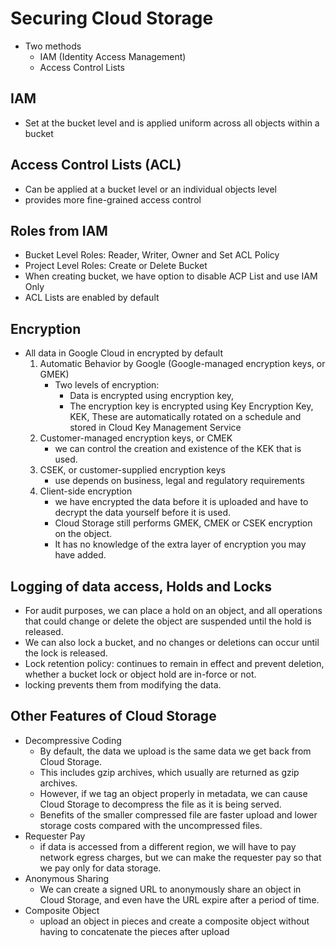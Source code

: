 # Securing Cloud Storage

- Two methods
  - IAM (Identity Access Management)
  - Access Control Lists

## IAM

- Set at the bucket level and is applied uniform across all objects within a bucket

## Access Control Lists (ACL)

- Can be applied at a bucket level or an individual objects level
- provides more fine-grained access control

## Roles from IAM

- Bucket Level Roles: Reader, Writer, Owner and Set ACL Policy
- Project Level Roles: Create or Delete Bucket
- When creating bucket, we have option to disable ACP List and use IAM Only
- ACL Lists are enabled by default

## Encryption

- All data in Google Cloud in encrypted by default
    1. Automatic Behavior by Google (Google-managed encryption keys, or GMEK)
        - Two levels of encryption:
            - Data is encrypted using encryption key,
            - The encryption key is encrypted using Key Encryption Key, KEK, These are automatically rotated  on a schedule and stored in Cloud Key Management Service
    2. Customer-managed encryption keys, or CMEK
        - we can control the creation and existence of the KEK that is used.
    3. CSEK, or customer-supplied encryption keys
        - use depends on business, legal and regulatory requirements
    4. Client-side encryption
        - we have encrypted the data before it is uploaded and have to decrypt the data yourself before it is used.
        - Cloud Storage still performs GMEK, CMEK or CSEK encryption on the object.
        - It has no knowledge of the extra layer of encryption you may have added.

## Logging of data access, Holds and Locks

- For audit purposes, we can place a hold on an object, and all operations that could change or delete the object are suspended until the hold is released.
- We can also lock a bucket, and no changes or deletions can occur until the lock is released.
- Lock retention policy: continues to remain in effect and prevent deletion, whether a bucket lock or object hold are in-force or not.
- locking prevents them from modifying the data.

## Other Features of Cloud Storage

- Decompressive Coding
  - By default, the data we upload is the same data we get back from Cloud Storage.
  - This includes gzip archives, which usually are returned as gzip archives.
  - However, if we tag an object properly in metadata, we can cause Cloud Storage to decompress the file as it is being served.
  - Benefits of the smaller compressed file are faster upload and lower storage costs compared with the uncompressed files.
- Requester Pay
  - if data is accessed from a different region, we will have to pay network egress charges, but we can make the requester pay so that we pay only for data storage.
- Anonymous Sharing
  - We can create a signed URL to anonymously share an object in Cloud Storage, and even have the URL expire after a period of time.
- Composite Object
  - upload an object in pieces and create a composite object without having to concatenate the pieces after upload
